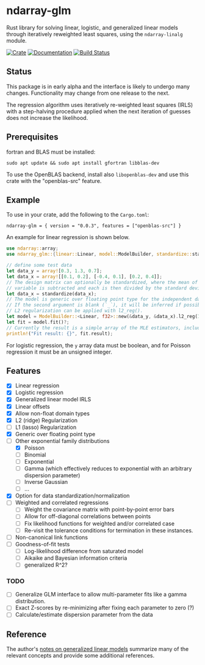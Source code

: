 # ndarray-glm

Rust library for solving linear, logistic, and generalized linear models through
iteratively reweighted least squares, using the `ndarray-linalg` module.

[![Crate](https://img.shields.io/crates/v/ndarray-glm.svg)](https://crates.io/crates/ndarray-glm)
[![Documentation](https://docs.rs/ndarray-glm/badge.svg)](https://docs.rs/ndarray-glm)
[![Build Status](https://travis-ci.org/felix-clark/ndarray-glm.png?branch=master)](https://travis-ci.org/felix-clark/ndarray-glm)

## Status

This package is in early alpha and the interface is likely to undergo many
changes. Functionality may change from one release to the next.

The regression algorithm uses iteratively re-weighted least squares (IRLS) with
a step-halving procedure applied when the next iteration of guesses does not
increase the likelihood.

## Prerequisites

fortran and BLAS must be installed:
```
sudo apt update && sudo apt install gfortran libblas-dev
```

To use the OpenBLAS backend, install also `libopenblas-dev` and use this crate with the "openblas-src" feature.

## Example

To use in your crate, add the following to the `Cargo.toml`:

```
ndarray-glm = { version = "0.0.3", features = ["openblas-src"] }
```

An example for linear regression is shown below.

``` rust
use ndarray::array;
use ndarray_glm::{linear::Linear, model::ModelBuilder, standardize::standardize};

// define some test data
let data_y = array![0.3, 1.3, 0.7];
let data_x = array![[0.1, 0.2], [-0.4, 0.1], [0.2, 0.4]];
// The design matrix can optionally be standardized, where the mean of each independent
// variable is subtracted and each is then divided by the standard deviation of that variable.
let data_x = standardize(data_x);
// The model is generic over floating point type for the independent data variables.
// If the second argument is blank (`_`), it will be inferred if possible.
// L2 regularization can be applied with l2_reg().
let model = ModelBuilder::<Linear, f32>::new(&data_y, &data_x).l2_reg(1e-5).build()?;
let fit = model.fit()?;
// Currently the result is a simple array of the MLE estimators, including the intercept term.
println!("Fit result: {}", fit.result);
```

For logistic regression, the `y` array data must be boolean, and for Poisson
regression it must be an unsigned integer.

## Features

- [X] Linear regression
- [X] Logistic regression
- [X] Generalized linear model IRLS
- [X] Linear offsets
- [X] Allow non-float domain types
- [X] L2 (ridge) Regularization
- [ ] L1 (lasso) Regularization
- [X] Generic over floating point type
- [ ] Other exponential family distributions
  - [X] Poisson
  - [ ] Binomial
  - [ ] Exponential
  - [ ] Gamma (which effectively reduces to exponential with an arbitrary
        dispersion parameter)
  - [ ] Inverse Gaussian
  - [ ] ...
- [X] Option for data standardization/normalization
- [ ] Weighted and correlated regressions
  - [ ] Weight the covariance matrix with point-by-point error bars
  - [ ] Allow for off-diagonal correlations between points
  - [ ] Fix likelihood functions for weighted and/or correlated case
  - [ ] Re-visit the tolerance conditions for termination in these instances.
- [ ] Non-canonical link functions
- [ ] Goodness-of-fit tests
  - [ ] Log-likelihood difference from saturated model
  - [ ] Aikaike and Bayesian information criteria
  - [ ] generalized R^2?

### TODO

- [ ] Generalize GLM interface to allow multi-parameter fits like a gamma
      distribution.
- [ ] Exact Z-scores by re-minimizing after fixing each parameter to zero (?)
- [ ] Calculate/estimate dispersion parameter from the data

## Reference

The author's [notes on generalized linear
models](https://felix-clark.github.io/glm-math) summarize many of the relevant
concepts and provide some additional references.
